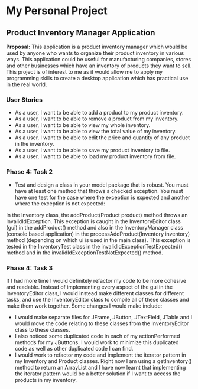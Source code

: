 # My Personal Project

## Product Inventory Manager Application
**Proposal:** This application is a product inventory manager which would be used by anyone who wants to organize their product inventory in various ways. This application could be useful for manufacturing companies, stores and other businesses which have an inventory of products they want to sell. This project is of interest to me as it would allow me to apply my programming skills to create a desktop application which has practical use in the real world. 

### User Stories
- As a user, I want to be able to add a product to my product inventory.
- As a user, I want to be able to remove a product from my inventory.
- As a user, I want to be able to view my whole inventory.
- As a user, I want to be able to view the total value of my inventory.
- As a user, I want to be able to edit the price and quantity of any product in the inventory.
- As a user, I want to be able to save my product inventory to file.
- As a user, I want to be able to load my product inventory from file.

### Phase 4: Task 2
- Test and design a class in your model package that is robust.  You must have at least one method that throws a checked exception.  You must have one test for the case where the exception is expected and another where the exception is not expected:

In the Inventory class, the addProduct(Product product) method throws an InvalidIdException. This exception is caught in the InventoryEditor class (gui) in the addProduct() method and also in the InventoryManager class (console based application) in the processAddProduct(Inventory inventory) method (depending on which ui is used in the main class). This exception is tested in the InventoryTest class in the invalidIdExceptionTestExpected() method and in the invalidIdExceptionTestNotExpected() method.

### Phase 4: Task 3
If I had more time I would definitely refactor my code to be more cohesive and readable. Instead of implementing every aspect of the gui in the InventoryEditor class, I would instead make different classes for different tasks, and use the InventoryEditor class to compile all of these classes and make them work together. Some changes I would make include:
- I would make separate files for JFrame, JButton, JTextField, JTable and I would move the code relating to these classes from the InventoryEditor class to these classes.
- I also noticed some duplicated code in each of my actionPerformed methods for my JButttons. I would work to minimize this duplicated code as well as other duplicated code I can find.
- I would work to refactor my code and implement the iterator pattern in my Inventory and Product classes. Right now I am using a getInventory() method to return an ArrayList<Product> and I have now learnt that implementing the iterator pattern would be a better solution if I want to access the products in my inventory.


